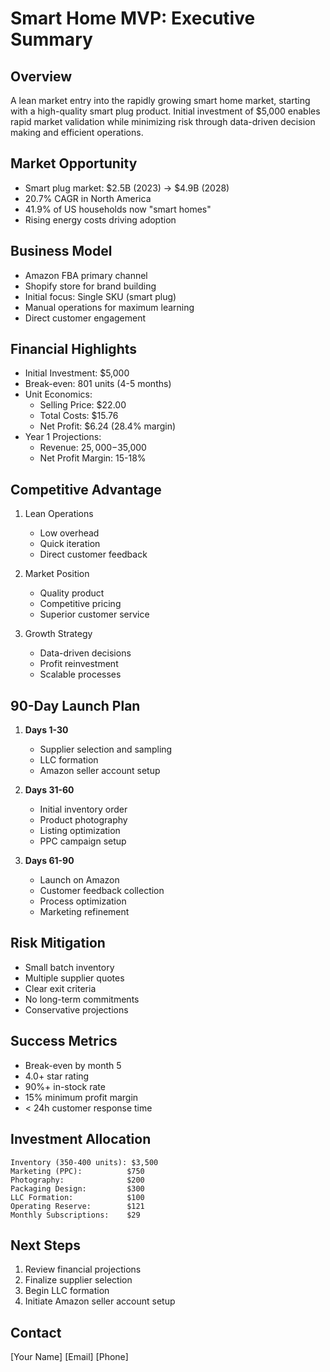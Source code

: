 # Smart Home MVP: Executive Summary

## Overview
A lean market entry into the rapidly growing smart home market, starting with a high-quality smart plug product. Initial investment of $5,000 enables rapid market validation while minimizing risk through data-driven decision making and efficient operations.

## Market Opportunity
- Smart plug market: $2.5B (2023) → $4.9B (2028)
- 20.7% CAGR in North America
- 41.9% of US households now "smart homes"
- Rising energy costs driving adoption

## Business Model
- Amazon FBA primary channel
- Shopify store for brand building
- Initial focus: Single SKU (smart plug)
- Manual operations for maximum learning
- Direct customer engagement

## Financial Highlights
- Initial Investment: $5,000
- Break-even: 801 units (4-5 months)
- Unit Economics:
  - Selling Price: $22.00
  - Total Costs: $15.76
  - Net Profit: $6.24 (28.4% margin)
- Year 1 Projections:
  - Revenue: $25,000-$35,000
  - Net Profit Margin: 15-18%

## Competitive Advantage
1. Lean Operations
   - Low overhead
   - Quick iteration
   - Direct customer feedback

2. Market Position
   - Quality product
   - Competitive pricing
   - Superior customer service

3. Growth Strategy
   - Data-driven decisions
   - Profit reinvestment
   - Scalable processes

## 90-Day Launch Plan
1. **Days 1-30**
   - Supplier selection and sampling
   - LLC formation
   - Amazon seller account setup

2. **Days 31-60**
   - Initial inventory order
   - Product photography
   - Listing optimization
   - PPC campaign setup

3. **Days 61-90**
   - Launch on Amazon
   - Customer feedback collection
   - Process optimization
   - Marketing refinement

## Risk Mitigation
- Small batch inventory
- Multiple supplier quotes
- Clear exit criteria
- No long-term commitments
- Conservative projections

## Success Metrics
- Break-even by month 5
- 4.0+ star rating
- 90%+ in-stock rate
- 15% minimum profit margin
- < 24h customer response time

## Investment Allocation
```
Inventory (350-400 units): $3,500
Marketing (PPC):          $750
Photography:              $200
Packaging Design:         $300
LLC Formation:            $100
Operating Reserve:        $121
Monthly Subscriptions:    $29
```

## Next Steps
1. Review financial projections
2. Finalize supplier selection
3. Begin LLC formation
4. Initiate Amazon seller account setup

## Contact
[Your Name]
[Email]
[Phone] 
